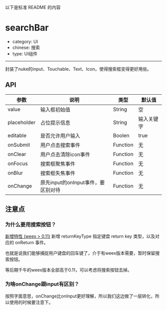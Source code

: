 以下是标准 README 的内容

# searchBar

- category: UI
- chinese: 搜索
- type: UI组件

---

封装了nuke的input、Touchable、Text、Icon，使得搜索框变得更好用些。

## API

参数 | 说明 | 类型 | 默认值
-----|-----|-----|-----
value | 输入框初始值 | String | 空
placeholder | 占位提示信息 | String | 输入关键字
editable | 是否允许用户输入 | Boolen | true
onSubmit | 用户点击搜索事件 | Function| 无
onClear | 用户点击清除icon事件 | Function | 无
onFocus | 搜索框聚焦事件 | Function | 无
onBlur | 搜索框失焦事件 | Function | 无
onChange | 原先input的onInput事件，要区别对待 | Function | 无


## 注意点

### 为什么要用搜索按钮？

[新增特性 (weex > 0.11)](http://nuke.taobao.org/nukedocs/packages/input.html) 新增 returnKeyType 指定键盘 return key 类型，以及对应的 onReturn 事件。

也就是说我们能够捕捉用户键盘的回车键了，介于有weex版本需要，暂时保留搜索按钮。

等后期千牛的weex版本全部高于0.11，可以考虑将搜索按钮去掉。

### 为啥onChange跟input有区别？

按照字面意思，onChange比onInput更好理解，所以我们这边做了一层转化，所以使用的时候要注意下。
